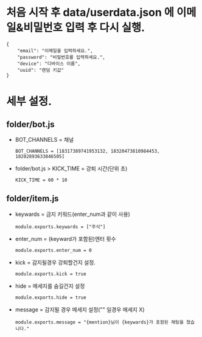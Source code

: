 # 처음 시작 후 data/userdata.json 에 이메일&비밀번호 입력 후 다시 실행.
```
{
    "email": "이메일을 입력하세요.",
    "password": "비밀번호를 입력하세요.",
    "device": "디바이스 이름",
    "uuid": "랜덤 키값"
}
```

# 세부 설정.
## folder/bot.js
- BOT_CHANNELS = 채널
  ```
  BOT_CHANNELS = [18317389741953132, 18320473810984453, 18202893633846505]
  ```
- folder/bot.js > KICK_TIME = 강퇴 시간(단위 초)
  ```
  KICK_TIME = 60 * 10
  ```
## folder/item.js
- keywards = 금지 키워드(enter_num과 같이 사용)
   ```
   module.exports.keywards = ["주식"]
   ```
- enter_num = (keyward가 포함된)엔터 횟수
  ```
  module.exports.enter_num = 0
  ```
- kick = 감지될경우 강퇴할건지 설정.
  ```
  module.exports.kick = true
  ```
- hide = 메세지를 숨길건지 설정
  ```
  module.exports.hide = true
  ```
- message = 감지될 경우 메세지 설정("" 일경우 메세지 X)
  ```
  module.exports.message = "{mention}님이 {keywards}가 포함된 채팅을 쳤습니다."
  ```